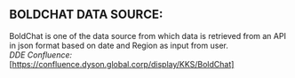 ## BOLDCHAT DATA SOURCE:
BoldChat is one of the data source from which data is retrieved from an API in json format based on date and Region as input from user. <br />
*DDE Confluence:* <br />
 [https://confluence.dyson.global.corp/display/KKS/BoldChat]


